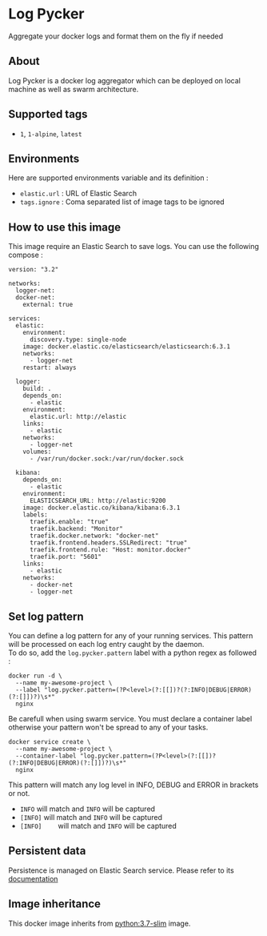 # Log Pycker

Aggregate your docker logs and format them on the fly if needed

## About

Log Pycker is a docker log aggregator which can be deployed on local machine as well as swarm architecture.

## Supported tags

- `1`, `1-alpine`, `latest`

## Environments

Here are supported environments variable and its definition :
- `elastic.url` : URL of Elastic Search
- `tags.ignore` : Coma separated list of image tags to be ignored

## How to use this image

This image require an Elastic Search to save logs.
You can use the following compose :

```
version: "3.2"

networks:
  logger-net:
  docker-net:
    external: true

services:
  elastic:
    environment:
      discovery.type: single-node
    image: docker.elastic.co/elasticsearch/elasticsearch:6.3.1
    networks:
      - logger-net
    restart: always

  logger:
    build: .
    depends_on:
      - elastic
    environment:
      elastic.url: http://elastic
    links:
      - elastic
    networks:
      - logger-net
    volumes:
      - /var/run/docker.sock:/var/run/docker.sock

  kibana:
    depends_on:
      - elastic
    environment:
      ELASTICSEARCH_URL: http://elastic:9200
    image: docker.elastic.co/kibana/kibana:6.3.1
    labels:
      traefik.enable: "true"
      traefik.backend: "Monitor"
      traefik.docker.network: "docker-net"
      traefik.frontend.headers.SSLRedirect: "true"
      traefik.frontend.rule: "Host: monitor.docker"
      traefik.port: "5601"
    links:
      - elastic
    networks:
      - docker-net
      - logger-net
```

## Set log pattern

You can define a log pattern for any of your running services. This pattern will be processed on each log entry caught by the daemon.\
To do so, add the `log.pycker.pattern` label with a python regex as followed :
```
docker run -d \
  --name my-awesome-project \
  --label "log.pycker.pattern=(?P<level>(?:[[])?(?:INFO|DEBUG|ERROR)(?:[]])?)\s*"
  nginx
```

Be carefull when using swarm service. You must declare a container label otherwise your pattern won't be spread to any of your tasks.
```
docker service create \
  --name my-awesome-project \
  --container-label "log.pycker.pattern=(?P<level>(?:[[])?(?:INFO|DEBUG|ERROR)(?:[]])?)\s*"
  nginx
```

This pattern will match any log level in INFO, DEBUG and ERROR in brackets or not.
- `INFO` will match and `INFO` will be captured
- `[INFO]` will match and `INFO` will be captured
- `[INFO]    ` will match and `INFO` will be captured

## Persistent data

Persistence is managed on Elastic Search service.
Please refer to its [documentation](https://www.elastic.co/guide/en/elasticsearch/reference/6.3/docker.html)

## Image inheritance

This docker image inherits from [python:3.7-slim](https://hub.docker.com/_/python/) image.
